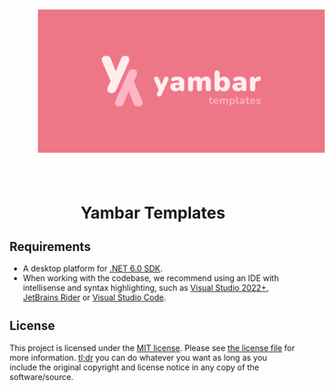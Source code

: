 <img src="../assets/logo.png" align="center" style="margin: 50px" />

<h1 align="center">
Yambar Templates
</h1>

## Requirements

- A desktop platform for [.NET 6.0 SDK](https://dotnet.microsoft.com/download).
- When working with the codebase, we recommend using an IDE with intellisense and syntax highlighting, such as [Visual Studio 2022+](https://visualstudio.microsoft.com/vs/), [JetBrains Rider](https://jetbrains.com/rider) or [Visual Studio Code](https://code.visualstudio.com/).

## License

This project is licensed under the [MIT license](https://opensource.org/licenses/MIT). Please see [the license file](../LICENSE.md) for more information. [tl;dr](https://tldrlegal.com/license/mit-license) you can do whatever you want as long as you include the original copyright and license notice in any copy of the software/source.
